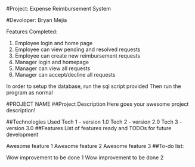 #Project: Expense Reimbursement System

#Devoloper: Bryan Mejia

Features Completed:
1. Employee login and home page
2. Employee can view pending and resolved requests
3. Employee can create new reimbursement requests
4. Manager login and homepage
5. Manager can view all requests
6. Manager can accept/decline all requests


In order to setup the database, run the sql script provided
Then run the program as normal

#PROJECT NAME
##Project Description
Here goes your awesome project description!

##Technologies Used
Tech 1 - version 1.0
Tech 2 - version 2.0
Tech 3 - version 3.0
##Features
List of features ready and TODOs for future development

Awesome feature 1
Awesome feature 2
Awesome feature 3
##To-do list:

Wow improvement to be done 1
Wow improvement to be done 2
